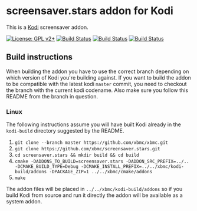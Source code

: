 # screensaver.stars addon for Kodi

This is a [Kodi](https://kodi.tv) screensaver addon.

[![License: GPL v2+](https://img.shields.io/badge/License-GPL%20v2+-blue.svg)](LICENSE.md)
[![Build Status](https://travis-ci.org/xbmc/screensaver.stars.svg?branch=Matrix)](https://travis-ci.org/xbmc/screensaver.stars/branches)
[![Build Status](https://dev.azure.com/teamkodi/binary-addons/_apis/build/status/xbmc.screensaver.stars?branchName=Matrix)](https://dev.azure.com/teamkodi/binary-addons/_build/latest?definitionId=49&branchName=Matrix)
[![Build Status](https://jenkins.kodi.tv/view/Addons/job/xbmc/job/screensaver.stars/job/Matrix/badge/icon)](https://jenkins.kodi.tv/blue/organizations/jenkins/xbmc%2Fscreensaver.stars/branches/)
<!--- [![Build Status](https://ci.appveyor.com/api/projects/status/github/xbmc/screensaver.stars?svg=true)](https://ci.appveyor.com/project/xbmc/screensaver-stars) -->

## Build instructions

When building the addon you have to use the correct branch depending on which version of Kodi you're building against. 
If you want to build the addon to be compatible with the latest kodi `master` commit, you need to checkout the branch with the current kodi codename.
Also make sure you follow this README from the branch in question.

### Linux

The following instructions assume you will have built Kodi already in the `kodi-build` directory 
suggested by the README.

1. `git clone --branch master https://github.com/xbmc/xbmc.git`
2. `git clone https://github.com/xbmc/screensaver.stars.git`
3. `cd screensaver.stars && mkdir build && cd build`
4. `cmake -DADDONS_TO_BUILD=screensaver.stars -DADDON_SRC_PREFIX=../.. -DCMAKE_BUILD_TYPE=Debug -DCMAKE_INSTALL_PREFIX=../../xbmc/kodi-build/addons -DPACKAGE_ZIP=1 ../../xbmc/cmake/addons`
5. `make`

The addon files will be placed in `../../xbmc/kodi-build/addons` so if you build Kodi from source and run it directly 
the addon will be available as a system addon.
